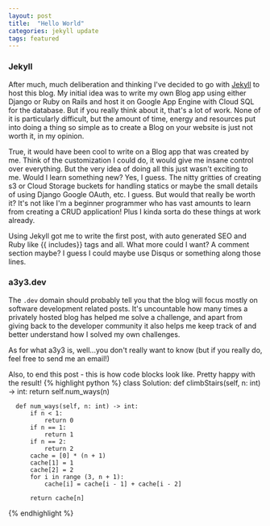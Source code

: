 ```yaml
---
layout: post
title:  "Hello World"
categories: jekyll update
tags: featured
---
```

### Jekyll
After much, much deliberation and thinking I've decided to go with <a href="https://jekyllrb.com/">Jekyll</a> to host this blog. My initial idea was to write my own Blog app using either Django or Ruby on Rails and host it on Google App Engine with Cloud SQL for the database. But if you really think about it, that's a lot of work. None of it is particularly difficult, but the amount of time, energy and resources put into doing a thing so simple as to create a Blog on your website is just not worth it, in my opinion.

True, it would have been cool to write on a Blog app that was created by me. Think of the customization I could do, it would give me insane control over everything. But the very idea of doing all this just wasn't exciting to me. Would I learn something new? Yes, I guess. The nitty gritties of creating s3 or Cloud Storage buckets for handling statics or maybe the small details of using Django Google OAuth, etc. I guess. But would that really be worth it? It's not like I'm a beginner programmer who has vast amounts to learn from creating a CRUD application! Plus I kinda sorta do these things at work already.

Using Jekyll got me to write the first post, with auto generated SEO and Ruby like {{ includes}} tags and all. What more could I want? A comment section maybe? I guess I could maybe use Disqus or something along those lines.


### a3y3.dev
The <code>.dev</code> domain should probably tell you that the blog will focus mostly on software development related posts. It's uncountable how many times a privately hosted blog has helped me solve a challenge, and apart from giving back to the developer community it also helps me keep track of and better understand how I solved my own challenges.

As for what a3y3 is, well...you don't really want to know (but if you really do, feel free to send me an email!)

Also, to end this post - this is how code blocks look like. Pretty happy with the result!
{% highlight python %}
  class Solution:
      def climbStairs(self, n: int) -> int:
          return self.num_ways(n)

      def num_ways(self, n: int) -> int:
          if n < 1:
              return 0
          if n == 1:
              return 1
          if n == 2:
              return 2
          cache = [0] * (n + 1)
          cache[1] = 1
          cache[2] = 2
          for i in range (3, n + 1):
              cache[i] = cache[i - 1] + cache[i - 2]

          return cache[n]
{% endhighlight %}
